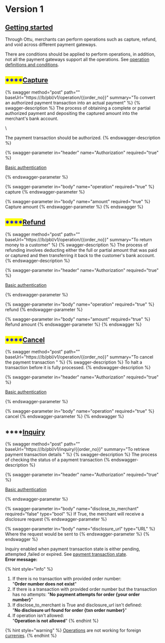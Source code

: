 # Version 1

## [Getting started](version-1.md#getting-started)

Through Ottu, merchants can perform operations such as capture, refund, and void across different payment gateways.

There are conditions should be applied to perform operations, in addition, not all the payment gateways support all the operations. See [operation definitions and conditions](../../../user-guide/payment-gateway.md#operation-definitions-and-conditions).

## <mark style="color:blue;">****</mark>[**Capture**](version-1.md#capture)

{% swagger method="post" path="" baseUrl="https://<ottu-url>/b/pbl/v1/operation/{{order_no}}" summary="To convert an authorized payment transaction into an actual payment" %}
{% swagger-description %}
The process of obtaining a complete or partial authorized payment and depositing the captured amount into the merchant's bank account.

\


The payment transaction should be authorized.
{% endswagger-description %}

{% swagger-parameter in="header" name="Authorization" required="true" %}


[Basic authentication](../authentication.md#basic-authentication)


{% endswagger-parameter %}

{% swagger-parameter in="body" name="operation" required="true" %}
capture
{% endswagger-parameter %}

{% swagger-parameter in="body" name="amount" required="true" %}
Capture amount
{% endswagger-parameter %}
{% endswagger %}

## <mark style="color:blue;">****</mark>[**Refund**](version-1.md#refund)

{% swagger method="post" path="" baseUrl="https://<ottu-url>/b/pbl/v1/operation/{{order_no}}" summary="To return money to a customer" %}
{% swagger-description %}
The process of refunding involves deducting either the full or partial amount that was paid or captured and then transferring it back to the customer's bank account.
{% endswagger-description %}

{% swagger-parameter in="header" name="Authorization" required="true" %}


[Basic authentication](../authentication.md#basic-authentication)


{% endswagger-parameter %}

{% swagger-parameter in="body" name="operation" required="true" %}
refund
{% endswagger-parameter %}

{% swagger-parameter in="body" name="amount" required="true" %}
Refund amount
{% endswagger-parameter %}
{% endswagger %}

## <mark style="color:blue;">****</mark>[**Cancel**](version-1.md#cancel)

{% swagger method="post" path="" baseUrl="https://<ottu-url>/b/pbl/v1/operation/{{order_no}}" summary="To cancel the payment transaction " %}
{% swagger-description %}
To halt a transaction before it is fully processed.
{% endswagger-description %}

{% swagger-parameter in="header" name="Authorization" required="true" %}


[Basic authentication](../authentication.md#basic-authentication)


{% endswagger-parameter %}

{% swagger-parameter in="body" name="operation" required="true" %}
cancel
{% endswagger-parameter %}
{% endswagger %}

## ****[**Inquiry**](version-1.md#inquiry)

{% swagger method="post" path="" baseUrl="https://<ottu-url>/b/pbl/v1/inquiry/{{order_no}}" summary="To retrieve payment transaction details " %}
{% swagger-description %}
The process of checking the status of a payment transaction
{% endswagger-description %}

{% swagger-parameter in="header" name="Authorization" required="true" %}


[Basic authentication](../authentication.md#basic-authentication)


{% endswagger-parameter %}

{% swagger-parameter in="body" name="disclose_to_merchant" required="false" type="bool" %}
If True, the merchant will receive a disclosure request
{% endswagger-parameter %}

{% swagger-parameter in="body" name="disclosure_url" type="URL" %}
Where the request would be sent to
{% endswagger-parameter %}
{% endswagger %}

Inquiry enabled when payment transaction state is either pending, attempted ,failed or expired. See [payment transaction state](../../../user-guide/payment-tracking.md#states-of-parent-payment-transaction).\
**Error message:**

{% hint style="info" %}
1. If there is no transaction with provided order number:\
   "**Order number does not exist**"
2. If there is a transaction with provided order number but the transaction has no attempts: "**No** **payment attempts for order {your order number}**"
3. If disclose\_to\_merchant is True and disclosure\_url isn't defined: \
   "**No disclosure url found for order {txn order number}**"
4. If operation isn't allowed: \
   "**Operation is not allowed**"
{% endhint %}

{% hint style="warning" %}
[Operations](./) are not working for foreign [currenies](../../../user-guide/currencies.md).&#x20;
{% endhint %}

